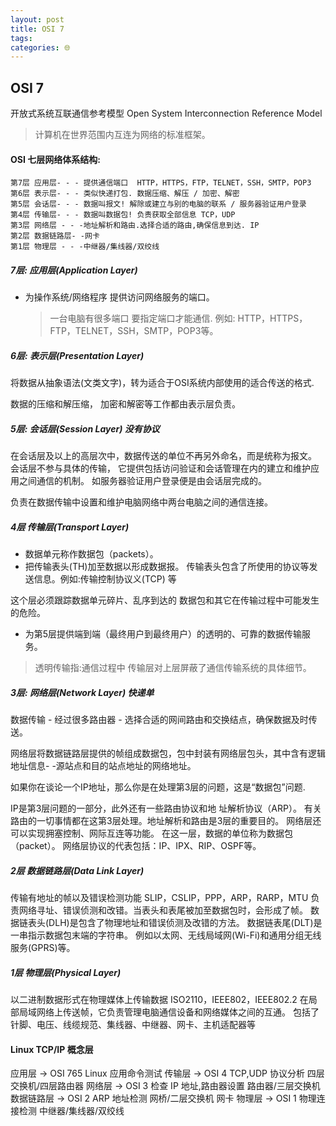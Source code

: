 ```yaml
---
layout: post
title: OSI 7 
tags: 
categories: 🌐
---
```



## OSI 7
开放式系统互联通信参考模型    Open System Interconnection Reference Model
> 计算机在世界范围内互连为网络的标准框架。

#### OSI 七层网络体系结构:

	第7层 应用层- - - 提供通信端口  HTTP，HTTPS，FTP，TELNET，SSH，SMTP，POP3
	第6层 表示层- - - 类似快递打包. 数据压缩、解压 / 加密、解密
	第5层 会话层- - - 数据叫报文! 解除或建立与别的电脑的联系 / 服务器验证用户登录
	第4层 传输层- - - 数据叫数据包! 负责获取全部信息 TCP，UDP
	第3层 网络层 - - -地址解析和路由.选择合适的路由,确保信息到达. IP
	第2层 数据链路层- -网卡
	第1层 物理层 - - -中继器/集线器/双绞线

##### 7层: 应用层(Application Layer)

- 为操作系统/网络程序 提供访问网络服务的端口。
	> 一台电脑有很多端口 要指定端口才能通信.
	例如: HTTP，HTTPS，FTP，TELNET，SSH，SMTP，POP3等。

##### 6层: 表示层(Presentation Layer)

将数据从抽象语法(文类文字)，转为适合于OSI系统内部使用的适合传送的格式.

数据的压缩和解压缩， 加密和解密等工作都由表示层负责。


##### 5层: 会话层(Session Layer)  没有协议

在会话层及以上的高层次中，数据传送的单位不再另外命名，而是统称为报文。
会话层不参与具体的传输，
它提供包括访问验证和会话管理在内的建立和维护应用之间通信的机制。
如服务器验证用户登录便是由会话层完成的。
 
负责在数据传输中设置和维护电脑网络中两台电脑之间的通信连接。

##### 4层 传输层(Transport Layer)

- 数据单元称作数据包（packets）。
- 把传输表头(TH)加至数据以形成数据报。
传输表头包含了所使用的协议等发送信息。例如:传输控制协议义(TCP) 等

这个层必须跟踪数据单元碎片、乱序到达的 数据包和其它在传输过程中可能发生的危险。

- 为第5层提供端到端（最终用户到最终用户）的透明的、可靠的数据传输服务。
> 透明传输指:通信过程中 传输层对上层屏蔽了通信传输系统的具体细节。

##### 3层: 网络层(Network Layer) 快递单

数据传输 - 经过很多路由器 - 选择合适的网间路由和交换结点，确保数据及时传送。

网络层将数据链路层提供的帧组成数据包，包中封装有网络层包头，其中含有逻辑地址信息- -源站点和目的站点地址的网络地址。

如果你在谈论一个IP地址，那么你是在处理第3层的问题，这是“数据包”问题.

IP是第3层问题的一部分，此外还有一些路由协议和地 址解析协议（ARP）。
有关路由的一切事情都在这第3层处理。地址解析和路由是3层的重要目的。
网络层还可以实现拥塞控制、网际互连等功能。
在这一层，数据的单位称为数据包（packet）。
网络层协议的代表包括：IP、IPX、RIP、OSPF等。

##### 2层 数据链路层(Data Link Layer)
传输有地址的帧以及错误检测功能 SLIP，CSLIP，PPP，ARP，RARP，MTU
负责网络寻址、错误侦测和改错。当表头和表尾被加至数据包时，会形成了帧。
数据链表头(DLH)是包含了物理地址和错误侦测及改错的方法。
数据链表尾(DLT)是一串指示数据包末端的字符串。
例如以太网、无线局域网(Wi-Fi)和通用分组无线服务(GPRS)等。

##### 1层 物理层(Physical Layer)
以二进制数据形式在物理媒体上传输数据 ISO2110，IEEE802，IEEE802.2
在局部局域网络上传送帧，它负责管理电脑通信设备和网络媒体之间的互通。
包括了针脚、电压、线缆规范、集线器、中继器、网卡、主机适配器等


#### Linux TCP/IP 概念层
应用层    → OSI 765    Linux 应用命令测试
传输层    → OSI 4 TCP,UDP 协议分析             四层交换机/四层路由器
网络层    → OSI 3 检查 IP 地址,路由器设置       路由器/三层交换机
数据链路层 → OSI 2 ARP 地址检测                网桥/二层交换机 网卡
物理层    → OSI 1     物理连接检测            中继器/集线器/双绞线

